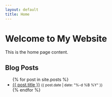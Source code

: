 ```yaml
---
layout: default
title: Home
---
```


# Welcome to My Website

This is the home page content.

## Blog Posts

<ul>
  {% for post in site.posts %}
    <li>
      <a href="{{ post.url | relative_url }}">{{ post.title }}</a>
      <small>{{ post.date | date: "%-d %B %Y" }}</small>
    </li>
  {% endfor %}
</ul>